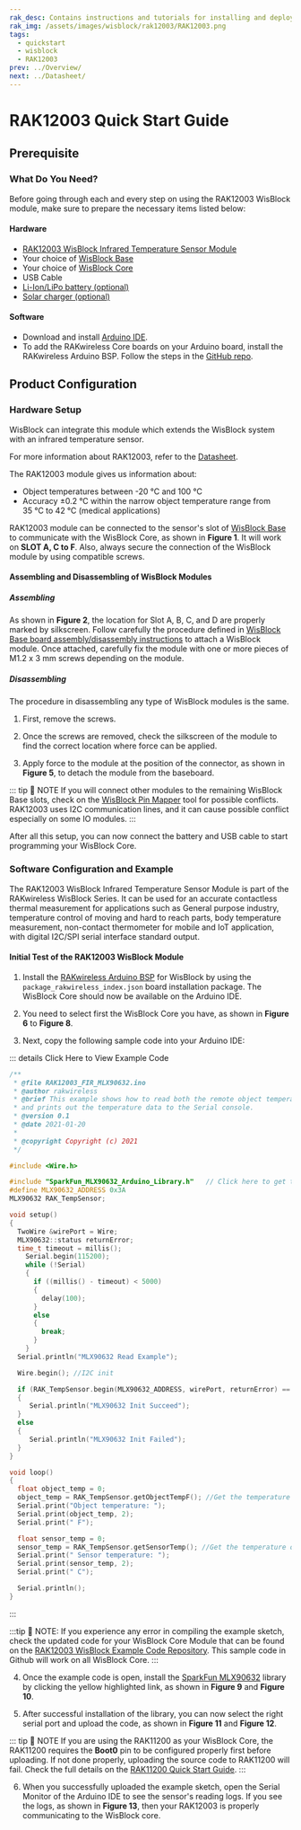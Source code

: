 ```yaml
---
rak_desc: Contains instructions and tutorials for installing and deploying your RAK12003. Instructions are written in a detailed and step-by-step manner for an easier experience in setting up your device. Aside from the hardware configuration, it also contains a software setup that includes detailed example codes that will help you get started.
rak_img: /assets/images/wisblock/rak12003/RAK12003.png
tags:
  - quickstart
  - wisblock
  - RAK12003
prev: ../Overview/
next: ../Datasheet/
---
```


# RAK12003 Quick Start Guide


## Prerequisite

### What Do You Need?

Before going through each and every step on using the RAK12003 WisBlock module, make sure to prepare the necessary items listed below:

#### Hardware

- [RAK12003 WisBlock Infrared Temperature Sensor Module](https://store.rakwireless.com/products/infrared-temperature-sensor-rak12003?utm_source=WisBlockRAK12003&utm_medium=Document&utm_campaign=BuyFromStore)
- Your choice of [WisBlock Base](https://store.rakwireless.com/collections/wisblock-base)
- Your choice of [WisBlock Core](https://store.rakwireless.com/collections/wisblock-core)
- USB Cable
- [Li-Ion/LiPo battery (optional)](https://store.rakwireless.com/collections/wisblock-accessory/products/battery-connector-cable?utm_source=BatteryConnector&utm_medium=Document&utm_campaign=BuyFromStore)
- [Solar charger (optional)](https://store.rakwireless.com/collections/wisblock-accessory/products/solar-panel-connector-cable?utm_source=SolarPanelConnector&utm_medium=Document&utm_campaign=BuyFromStore)

#### Software

- Download and install [Arduino IDE](https://www.arduino.cc/en/Main/Software).
- To add the RAKwireless Core boards on your Arduino board, install the RAKwireless Arduino BSP. Follow the steps in the [GitHub repo](https://github.com/RAKWireless/RAKwireless-Arduino-BSP-Index).

## Product Configuration

### Hardware Setup

WisBlock can integrate this module which extends the WisBlock system with an infrared temperature sensor.

For more information about RAK12003, refer to the [Datasheet](../Datasheet/).

The RAK12003 module gives us information about:

- Object temperatures between -20&nbsp;°C and 100&nbsp;°C
- Accuracy ±0.2&nbsp;°C within the narrow object temperature range from 35&nbsp;°C to 42&nbsp;°C (medical applications)

RAK12003 module can be connected to the sensor's slot of [WisBlock Base](https://docs.rakwireless.com/Product-Categories/WisBlock/#wisblock-base) to communicate with the WisBlock Core, as shown in **Figure 1**. It will work on **SLOT A, C to F**. Also, always secure the connection of the WisBlock module by using compatible screws.

<rk-img
  src="/assets/images/wisblock/rak12003/quickstart/rak12003_assembly.png"
  width="100%"
  caption="RAK12003 connection to WisBlock Base"
/>

#### Assembling and Disassembling of WisBlock Modules

##### Assembling

As shown in **Figure 2**, the location for Slot A, B, C, and D are properly marked by silkscreen. Follow carefully the procedure defined in [WisBlock Base board assembly/disassembly instructions](https://docs.rakwireless.com/Knowledge-Hub/Learn/RAK5005-O-Baseboard-Installation-Guide/) to attach a WisBlock module. Once attached, carefully fix the module with one or more pieces of M1.2 x 3&nbsp;mm screws depending on the module.

<rk-img
  src="/assets/images/wisblock/rak12003/quickstart/rak12003_mounting.png"
  width="70%"
  caption="RAK12003 connection to WisBlock Base"
/>

##### Disassembling

The procedure in disassembling any type of WisBlock modules is the same.

1. First, remove the screws.

<rk-img
  src="/assets/images/wisblock/rak12003/quickstart/16.removing-screws.png"
  width="70%"
  caption="Removing screws from the WisBlock module"
/>

2. Once the screws are removed, check the silkscreen of the module to find the correct location where force can be applied.

<rk-img
  src="/assets/images/wisblock/rak12003/quickstart/17.detaching-silkscreen.png"
  width="70%"
  caption="Detaching silkscreen on the WisBlock module"
/>

3. Apply force to the module at the position of the connector, as shown in **Figure 5**, to detach the module from the baseboard.

<rk-img
  src="/assets/images/wisblock/rak12003/quickstart/18.detaching-module.png"
  width="70%"
  caption="Applying even forces on the proper location of a WisBlock module"
/>

::: tip 📝 NOTE
If you will connect other modules to the remaining WisBlock Base slots, check on the [WisBlock Pin Mapper](https://docs.rakwireless.com/Knowledge-Hub/Pin-Mapper/) tool for possible conflicts. RAK12003 uses I2C communication lines, and it can cause possible conflict especially on some IO modules.
:::

After all this setup, you can now connect the battery and USB cable to start programming your WisBlock Core.

### Software Configuration and Example

The RAK12003 WisBlock Infrared Temperature Sensor Module is part of the RAKwireless WisBlock Series. It can be used for an accurate contactless thermal measurement for applications such as General purpose industry, temperature control of moving and hard to reach parts, body temperature measurement, non-contact thermometer for mobile and IoT application, with digital I2C/SPI serial interface standard output.

#### Initial Test of the RAK12003 WisBlock Module

1. Install the [RAKwireless Arduino BSP](https://github.com/RAKWireless/RAKwireless-Arduino-BSP-Index) for WisBlock by using the `package_rakwireless_index.json` board installation package. The WisBlock Core should now be available on the Arduino IDE.

2. You need to select first the WisBlock Core you have, as shown in **Figure 6** to **Figure 8**.

<rk-img
  src="/assets/images/wisblock/rak12003/quickstart/rak4631_board.png"
  width="100%"
  caption="Selecting RAK4631 as WisBlock Core"
/>

<rk-img
  src="/assets/images/wisblock/rak12003/quickstart/rak11200_board.png"
  width="100%"
  caption="Selecting RAK11200 as WisBlock Core"
/>

<rk-img
  src="/assets/images/wisblock/rak12003/quickstart/rak11300_board.png"
  width="100%"
  caption="Selecting RAK11300 as WisBlock Core"
/>

3. Next, copy the following sample code into your Arduino IDE:

::: details Click Here to View Example Code
```c
/**
 * @file RAK12003_FIR_MLX90632.ino
 * @author rakwireless
 * @brief This example shows how to read both the remote object temperature and the local sensor temperature.
 * and prints out the temperature data to the Serial console.
 * @version 0.1
 * @date 2021-01-20
 *
 * @copyright Copyright (c) 2021
 */

#include <Wire.h>

#include "SparkFun_MLX90632_Arduino_Library.h"   // Click here to get the library: http://librarymanager/AllSparkFun_MLX90632_Arduino_Library
#define MLX90632_ADDRESS 0x3A
MLX90632 RAK_TempSensor;

void setup()
{
  TwoWire &wirePort = Wire;
  MLX90632::status returnError;
  time_t timeout = millis();
    Serial.begin(115200);
    while (!Serial)
    {
      if ((millis() - timeout) < 5000)
      {
        delay(100);
      }
      else
      {
        break;
      }
    }
  Serial.println("MLX90632 Read Example");

  Wire.begin(); //I2C init

  if (RAK_TempSensor.begin(MLX90632_ADDRESS, wirePort, returnError) == true) //MLX90632 init
  {
     Serial.println("MLX90632 Init Succeed");
  }
  else
  {
     Serial.println("MLX90632 Init Failed");
  }
}

void loop()
{
  float object_temp = 0;
  object_temp = RAK_TempSensor.getObjectTempF(); //Get the temperature of the object we're looking at
  Serial.print("Object temperature: ");
  Serial.print(object_temp, 2);
  Serial.print(" F");

  float sensor_temp = 0;
  sensor_temp = RAK_TempSensor.getSensorTemp(); //Get the temperature of the sensor
  Serial.print(" Sensor temperature: ");
  Serial.print(sensor_temp, 2);
  Serial.print(" C");

  Serial.println();
}

```
:::

:::tip 📝 NOTE:
If you experience any error in compiling the example sketch, check the updated code for your WisBlock Core Module that can be found on the [RAK12003 WisBlock Example Code Repository](https://github.com/RAKWireless/WisBlock/tree/master/examples/common/sensors/RAK12003_FIR_MLX90632). This sample code in Github will work on all WisBlock Core.
:::

4. Once the example code is open, install the [SparkFun MLX90632](https://github.com/sparkfun/SparkFun_MLX90632_Arduino_Library) library by clicking the yellow highlighted link, as shown in **Figure 9** and **Figure 10**.

<rk-img
  src="/assets/images/wisblock/rak12003/quickstart/sparkfun_done.png"
  width="100%"
  caption="Accessing the library used for RAK12003 Module"
/>

<rk-img
  src="/assets/images/wisblock/rak12003/quickstart/sparkfun_lib.png"
  width="100%"
  caption="Installing the compatible library for RAK12003 Module"
/>

5. After successful installation of the library, you can now select the right serial port and upload the code, as shown in **Figure 11** and **Figure 12**.

::: tip 📝 NOTE
If you are using the RAK11200 as your WisBlock Core, the RAK11200 requires the **Boot0** pin to be configured properly first before uploading. If not done properly, uploading the source code to RAK11200 will fail. Check the full details on the [RAK11200 Quick Start Guide](https://docs.rakwireless.com/Product-Categories/WisBlock/RAK11200/Quickstart/#uploading-to-wisblock).
:::

<rk-img
  src="/assets/images/wisblock/rak12003/quickstart/select_port.png"
  width="100%"
  caption="Selecting the correct Serial Port"
/>

<rk-img
  src="/assets/images/wisblock/rak12003/quickstart/upload.png"
  width="100%"
  caption="Uploading the RAK12003 example code"
/>

6. When you successfully uploaded the example sketch, open the Serial Monitor of the Arduino IDE to see the sensor's reading logs. If you see the logs, as shown in **Figure 13**, then your RAK12003 is properly communicating to the WisBlock core.

<rk-img
  src="/assets/images/wisblock/rak12003/quickstart/rak12003_logs.png"
  width="100%"
  caption="RAK12003 sensor data logs"
/>




